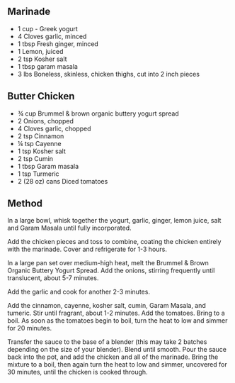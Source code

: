 ## Marinade

* 1 cup - Greek yogurt
* 4 Cloves garlic, minced
* 1 tbsp Fresh ginger, minced
* 1 Lemon, juiced
* 2 tsp Kosher salt
* 1 tbsp garam masala
* 3 lbs Boneless, skinless, chicken thighs, cut into 2 inch pieces

## Butter Chicken

* ¾ cup Brummel & brown organic buttery yogurt spread
* 2 Onions, chopped
* 4 Cloves garlic, chopped
* 2 tsp Cinnamon
* ¼ tsp Cayenne
* 1 tsp Kosher salt
* 2 tsp Cumin
* 1 tbsp Garam masala
* 1 tsp Turmeric
* 2 (28 oz) cans Diced tomatoes

## Method

In a large bowl, whisk together the yogurt, garlic, ginger, lemon juice, salt and Garam Masala until fully incorporated.

Add the chicken pieces and toss to combine, coating the chicken entirely with the marinade. Cover and refrigerate for 1-3 hours.

In a large pan set over medium-high heat, melt the Brummel & Brown Organic Buttery Yogurt Spread. Add the onions, stirring frequently until translucent, about 5-7 minutes.

Add the garlic and cook for another 2-3 minutes.

Add the cinnamon, cayenne, kosher salt, cumin, Garam Masala, and tumeric. Stir until fragrant, about 1-2 minutes. Add the tomatoes. Bring to a boil. As soon as the tomatoes begin to boil, turn the heat to low and simmer for 20 minutes.

Transfer the sauce to the base of a blender (this may take 2 batches depending on the size of your blender). Blend until smooth. Pour the sauce back into the pot, and add the chicken and all of the marinade. Bring the mixture to a boil, then again turn the heat to low and simmer, uncovered for 30 minutes, until the chicken is cooked through.
